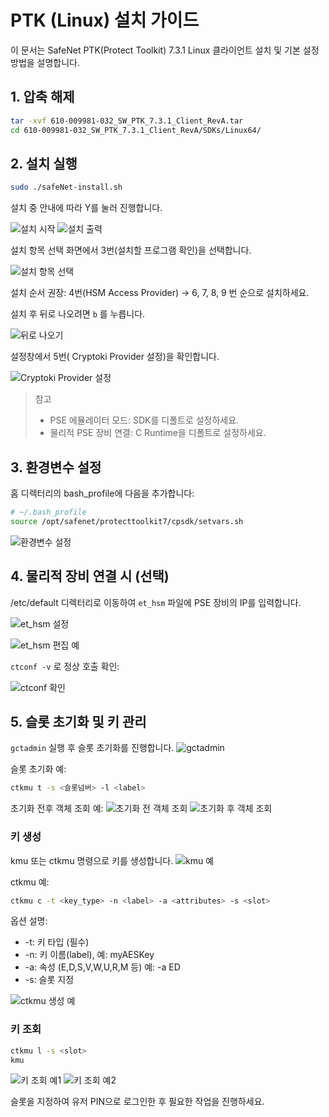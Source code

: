 # PTK (Linux) 설치 가이드

이 문서는 SafeNet PTK(Protect Toolkit) 7.3.1 Linux 클라이언트 설치 및 기본 설정 방법을 설명합니다.

## 1. 압축 해제
```sh
tar -xvf 610-009981-032_SW_PTK_7.3.1_Client_RevA.tar
cd 610-009981-032_SW_PTK_7.3.1_Client_RevA/SDKs/Linux64/
```

## 2. 설치 실행
```sh
sudo ./safeNet-install.sh
```
설치 중 안내에 따라 Y를 눌러 진행합니다.

![설치 시작](images/Aspose.Words.fbc784eb-beca-442f-9864-8296860276ae.001.png)
![설치 출력](images/Aspose.Words.fbc784eb-beca-442f-9864-8296860276ae.002.png)

설치 항목 선택 화면에서 3번(설치할 프로그램 확인)을 선택합니다.

![설치 항목 선택](images/Aspose.Words.fbc784eb-beca-442f-9864-8296860276ae.003.png)

설치 순서 권장: 4번(HSM Access Provider) → 6, 7, 8, 9 번 순으로 설치하세요.

설치 후 뒤로 나오려면 `b` 를 누릅니다.

![뒤로 나오기](images/Aspose.Words.fbc784eb-beca-442f-9864-8296860276ae.004.png)

설정창에서 5번( Cryptoki Provider 설정)을 확인합니다.

![Cryptoki Provider 설정](images/Aspose.Words.fbc784eb-beca-442f-9864-8296860276ae.005.png)

> 참고
> - PSE 에뮬레이터 모드: SDK를 디폴트로 설정하세요.
> - 물리적 PSE 장비 연결: C Runtime을 디폴트로 설정하세요.

## 3. 환경변수 설정
홈 디렉터리의 bash_profile에 다음을 추가합니다:
```sh
# ~/.bash_profile
source /opt/safenet/protecttoolkit7/cpsdk/setvars.sh
```

![환경변수 설정](images/Aspose.Words.fbc784eb-beca-442f-9864-8296860276ae.006.png)

## 4. 물리적 장비 연결 시 (선택)
/etc/default 디렉터리로 이동하여 `et_hsm` 파일에 PSE 장비의 IP를 입력합니다.

![et_hsm 설정](images/Aspose.Words.fbc784eb-beca-442f-9864-8296860276ae.007.png)

![et_hsm 편집 예](images/Aspose.Words.fbc784eb-beca-442f-9864-8296860276ae.008.png)

`ctconf -v` 로 정상 호출 확인:

![ctconf 확인](images/Aspose.Words.fbc784eb-beca-442f-9864-8296860276ae.009.png)

## 5. 슬롯 초기화 및 키 관리
`gctadmin` 실행 후 슬롯 초기화를 진행합니다.
![gctadmin](images/Aspose.Words.fbc784eb-beca-442f-9864-8296860276ae.010.png)

슬롯 초기화 예:
```sh
ctkmu t -s <슬롯넘버> -l <label>
```
초기화 전후 객체 조회 예:
![초기화 전 객체 조회](images/Aspose.Words.fbc784eb-beca-442f-9864-8296860276ae.011.png)
![초기화 후 객체 조회](images/Aspose.Words.fbc784eb-beca-442f-9864-8296860276ae.012.png)

### 키 생성
kmu 또는 ctkmu 명령으로 키를 생성합니다.
![kmu 예](images/Aspose.Words.fbc784eb-beca-442f-9864-8296860276ae.013.png)

ctkmu 예:
```sh
ctkmu c -t <key_type> -n <label> -a <attributes> -s <slot>
```
옵션 설명:
- -t: 키 타입 (필수)
- -n: 키 이름(label), 예: myAESKey
- -a: 속성 (E,D,S,V,W,U,R,M 등) 예: -a ED
- -s: 슬롯 지정

![ctkmu 생성 예](images/Aspose.Words.fbc784eb-beca-442f-9864-8296860276ae.014.png)

### 키 조회
```sh
ctkmu l -s <slot>
kmu
```
![키 조회 예1](images/Aspose.Words.fbc784eb-beca-442f-9864-8296860276ae.015.png)
![키 조회 예2](images/Aspose.Words.fbc784eb-beca-442f-9864-8296860276ae.016.png)

슬롯을 지정하여 유저 PIN으로 로그인한 후 필요한 작업을 진행하세요.
